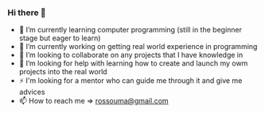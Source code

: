 ### Hi there 👋

<!--
**ArmandNt/ArmandNt** is a ✨ _special_ ✨ repository because its `README.md` (this file) appears on your GitHub profile.

Here are some ideas to get you started:

- 🔭 I’m currently working on getting real world experience in programming
- 🌱 I’m currently learning computer programming (still in the beginner stage but eager to learn)
- 👯 I’m looking to collaborate on any projects that I have knowledge in
- 🤔 I’m looking for help with learning how to create and launch my owm projects into the real world
- 💬 Ask me about ...
- 📫 How to reach me: rossouma@gmail.com
- 😄 Pronouns: ...
- ⚡ Fun fact: ...
-->
- 🌱 I’m currently learning computer programming (still in the beginner stage but eager to learn)
- 🔭 I’m currently working on getting real world experience in programming
- 💞️ I’m looking to collaborate on any projects that I have knowledge in
- 🤔 I’m looking for help with learning how to create and launch my owm projects into the real world
- ⚡ I'm looking for a mentor who can guide me through it and give me advices
- 📫 How to reach me => rossouma@gmail.com
